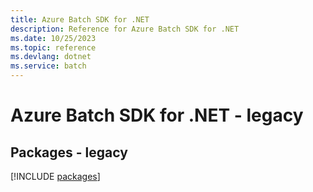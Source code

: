 ```yaml
---
title: Azure Batch SDK for .NET
description: Reference for Azure Batch SDK for .NET
ms.date: 10/25/2023
ms.topic: reference
ms.devlang: dotnet
ms.service: batch
---
```

# Azure Batch SDK for .NET - legacy
## Packages - legacy
[!INCLUDE [packages](batch-index.md)]